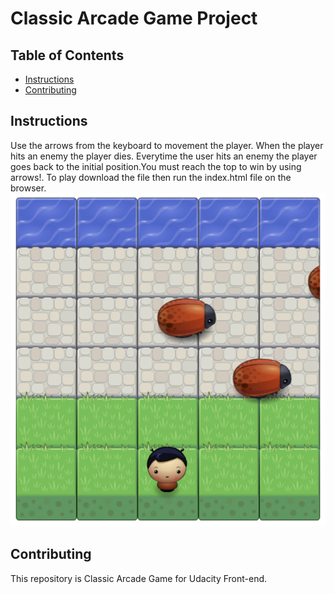 # Classic Arcade Game Project

## Table of Contents

- [Instructions](#instructions)
- [Contributing](#contributing)

## Instructions

Use the arrows from the keyboard to movement the player. When the player hits an enemy the player dies. Everytime the user hits an enemy the player goes back to the initial position.You must reach the top to win by using arrows!.
To play download the file then run the index.html file on the browser.
![alt text](images/game.png)

## Contributing

This repository is Classic Arcade Game for Udacity Front-end.
